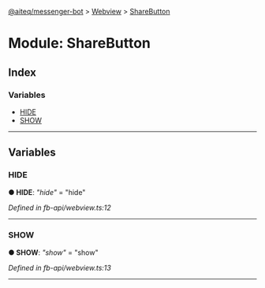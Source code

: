 [@aiteq/messenger-bot](../README.md) > [Webview](../modules/webview.md) > [ShareButton](../modules/webview.sharebutton.md)



# Module: ShareButton

## Index

### Variables

* [HIDE](webview.sharebutton.md#hide)
* [SHOW](webview.sharebutton.md#show)



---
## Variables
<a id="hide"></a>

###  HIDE

**●  HIDE**:  *"hide"*  = "hide"

*Defined in fb-api/webview.ts:12*





___

<a id="show"></a>

###  SHOW

**●  SHOW**:  *"show"*  = "show"

*Defined in fb-api/webview.ts:13*





___


